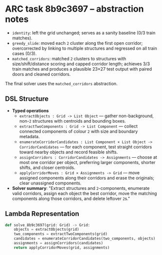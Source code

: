 # ARC task 8b9c3697 – abstraction notes

- `identity`: left the grid unchanged; serves as a sanity baseline (0/3 train matches).
- `greedy_slide`: moved each `2` cluster along the first open corridor; overcorrected by linking to multiple structures and regressed on all train cases (0/3).
- `matched_corridors`: matched `2` clusters to structures with size/shift/distance scoring and capped corridor length; achieves 3/3 train matches and produces a plausible 23×27 test output with paired doors and cleaned corridors.

The final solver uses the `matched_corridors` abstraction.

## DSL Structure
- **Typed operations**
  - `extractObjects : Grid -> List Object` — gather non-background, non-`2` structures with centroids and bounding boxes.
  - `extractTwoComponents : Grid -> List Component` — collect connected components of colour `2` with size and boundary metadata.
  - `enumerateCorridorCandidates : List Component × List Object -> CorridorCandidates` — for each component, test straight corridors toward nearby objects and record feasible shifts.
  - `assignCorridors : CorridorCandidates -> Assignments` — choose at most one corridor per object, preferring larger components, shorter shifts, and closer centroids.
  - `applyCorridorMoves : Grid × Assignments -> Grid` — move assigned components along their corridors and erase the originals; clear unassigned components.
- **Solver summary**: "Extract structures and `2`-components, enumerate valid corridors, assign each object the best corridor, move the matching components along those corridors, and delete leftover `2`s."

## Lambda Representation

```python
def solve_8b9c3697(grid: Grid) -> Grid:
    objects = extractObjects(grid)
    two_components = extractTwoComponents(grid)
    candidates = enumerateCorridorCandidates(two_components, objects)
    assignments = assignCorridors(candidates)
    return applyCorridorMoves(grid, assignments)
```
